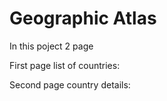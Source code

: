 # Geographic Atlas

In this poject 2 page

First page list of countries:



Second page country details:
